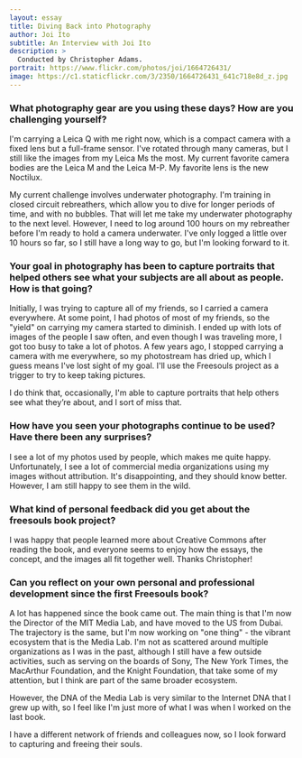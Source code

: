 ```yaml
---
layout: essay
title: Diving Back into Photography
author: Joi Ito
subtitle: An Interview with Joi Ito
description: >
  Conducted by Christopher Adams.
portrait: https://www.flickr.com/photos/joi/1664726431/
image: https://c1.staticflickr.com/3/2350/1664726431_641c718e8d_z.jpg
---
```


### What photography gear are you using these days? How are you challenging yourself?

I'm carrying a Leica Q with me right now, which is a compact camera with a fixed lens but a full-frame sensor.
I've rotated through many cameras, but I still like the images from my Leica Ms the most.
My current favorite camera bodies are the Leica M and the Leica M-P. My favorite lens is the new Noctilux.

My current challenge involves underwater photography.
I'm training in closed circuit rebreathers, which allow you to dive for longer periods of time, and with no bubbles.
That will let me take my underwater photography to the next level.
However, I need to log around 100 hours on my rebreather before I'm ready to hold a camera underwater.
I've only logged a little over 10 hours so far, so I still have a long way to go, but I'm looking forward to it.

### Your goal in photography has been to capture portraits that helped others see what your subjects are all about as people. How is that going?

Initially, I was trying to capture all of my friends, so I carried a camera everywhere.
At some point, I had photos of most of my friends, so the "yield" on carrying my camera started to diminish.
I ended up with lots of images of the people I saw often, and even though I was traveling more, I got too busy to take a lot of photos.
A few years ago, I stopped carrying a camera with me everywhere, so my photostream has dried up, which I guess means I've lost sight of my goal.
I'll use the Freesouls project as a trigger to try to keep taking pictures.

I do think that, occasionally, I'm able to capture portraits that help others see what they’re about, and I sort of miss that.

### How have you seen your photographs continue to be used? Have there been any surprises?

I see a lot of my photos used by people, which makes me quite happy.
Unfortunately, I see a lot of commercial media organizations using my images without attribution.
It's disappointing, and they should know better.
However, I am still happy to see them in the wild.

### What kind of personal feedback did you get about the freesouls book project?

I was happy that people learned more about Creative Commons after reading the book, and everyone seems to enjoy how the essays, the concept, and the images all fit together well.
Thanks Christopher!

### Can you reflect on your own personal and professional development since the first Freesouls book?

A lot has happened since the book came out.
The main thing is that I'm now the Director of the MIT Media Lab, and have moved to the US from Dubai.
The trajectory is the same, but I'm now working on "one thing" - the vibrant ecosystem that is the Media Lab. I'm not as scattered around multiple organizations as I was in the past, although I still have a few outside activities, such as serving on the boards of Sony, The New York Times, the MacArthur Foundation, and the Knight Foundation, that take some of my attention, but I think are part of the same broader ecosystem.

However, the DNA of the Media Lab is very similar to the Internet DNA that I grew up with, so I feel like I'm just more of what I was when I worked on the last book.

I have a different network of friends and colleagues now, so I look forward to capturing and freeing their souls.
